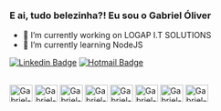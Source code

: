 ### E ai, tudo belezinha?! Eu sou o Gabriel Óliver

- 🔭 I’m currently working on LOGAP I.T SOLUTIONS 
- 🌱 I’m currently learning NodeJS

[![Linkedin Badge](https://img.shields.io/badge/-LinkedIn-blue?style=flat-square&logo=Linkedin&logoColor=white&link=https://www.linkedin.com/in/gabriel-%C3%B3liver-moura-527b41215/)](https://www.linkedin.com/in/gabriel-%C3%B3liver-moura-527b41215/)
[![Hotmail Badge](https://img.shields.io/badge/-Hotmail-0078D4?style=flat-square&logo=microsoft-outlook&logoColor=white&link=mailto:gabriel-oliver-moura@outlook.com)](mailto:gabriel-oliver-moura@outlook.com)
<div style="display: inline_block"><br/>
  <img align="center" alt="Gabriel-Js" height="30" width="40" src="https://cdn.jsdelivr.net/gh/devicons/devicon/icons/javascript/javascript-original.svg">
  <img align="center" alt="Gabriel-Ts" height="30" width="40" src="https://cdn.jsdelivr.net/gh/devicons/devicon/icons/typescript/typescript-original.svg">
  <img align="center" alt="Gabriel-React" height="30" width="40" src="https://cdn.jsdelivr.net/gh/devicons/devicon/icons/react/react-original.svg">
  <img align="center" alt="Gabriel-HTML" height="30" width="40" src="https://cdn.jsdelivr.net/gh/devicons/devicon/icons/html5/html5-original.svg" />
  <img align="center" alt="Gabriel-CSS" height="30" width="40" src="https://cdn.jsdelivr.net/gh/devicons/devicon/icons/css3/css3-original.svg" />
  <img align="center" alt="Gabriel-Electron" height="30" width="40" src="https://cdn.jsdelivr.net/gh/devicons/devicon/icons/electron/electron-original.svg" />
  <img align="center" alt="Gabriel-NodeJs" height="30" width="40" src="https://cdn.jsdelivr.net/gh/devicons/devicon/icons/nodejs/nodejs-original.svg" />
  <img align="center" alt="Gabriel-Postfresql" height="30" width="40" src="https://cdn.jsdelivr.net/gh/devicons/devicon/icons/postgresql/postgresql-original.svg" />
</div>

 

